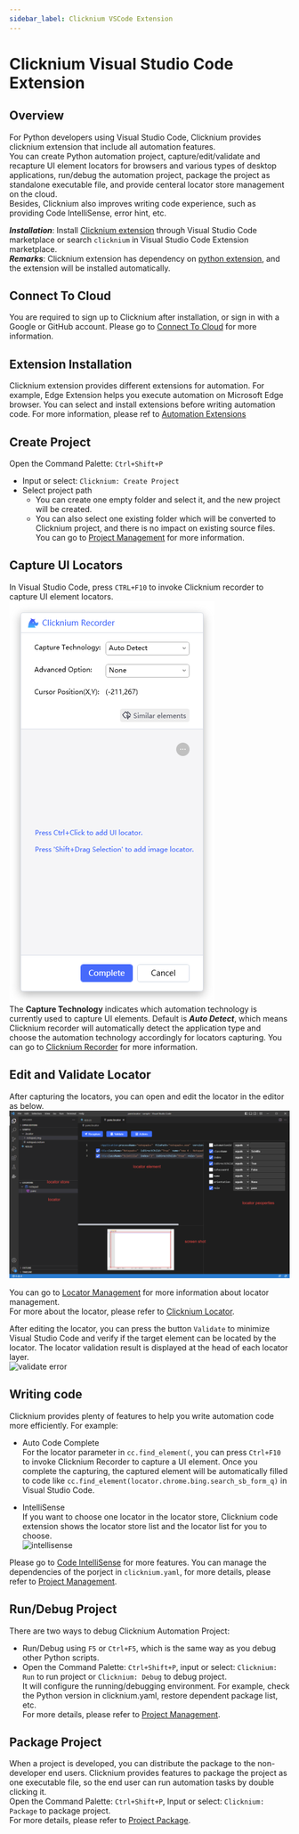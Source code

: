 ```yaml
---
sidebar_label: Clicknium VSCode Extension
---
```

# Clicknium Visual Studio Code Extension

## Overview
For Python developers using Visual Studio Code, Clicknium provides clicknium extension that include all automation features.  
You can create Python automation project, capture/edit/validate and recapture UI element locators for browsers and various types of desktop applications, run/debug the automation project, package the project as standalone executable file, and provide centeral locator store management on the cloud.  
Besides, Clicknium also improves writing code experience, such as providing Code IntelliSense, error hint, etc.

***Installation​***: Install [Clicknium extension](https://marketplace.visualstudio.com/items?itemName=ClickCorp.clicknium) through Visual Studio Code marketplace or search `clicknium` in Visual Studio Code Extension marketplace.  
***Remarks***: Clicknium extension has dependency on [python extension](https://marketplace.visualstudio.com/items?itemName=ms-python.python), and the extension will be installed automatically. 

## Connect To Cloud
You are required to sign up to Clicknium after installation, or sign in with a Google or GitHub account. Please go to [Connect To Cloud](./connecttocloud.md) for more information.

## Extension Installation
Clicknium extension provides different extensions for automation. For example, Edge Extension helps you execute automation on Microsoft Edge browser.
You can select and install extensions before writing automation code. For more information, please ref to [Automation Extensions](./../extensions/extensions.md)

## Create Project
Open the Command Palette: `Ctrl+Shift+P`
- Input or select: `Clicknium: Create Project`
- Select project path
  - You can create one empty folder and select it, and the new project will be created.
  - You can also select one existing folder which will be converted to Clicknium project, and there is no impact on existing source files.
You can go to [Project Management](./project_management.md) for more information.

## Capture UI Locators
In Visual Studio Code, press `CTRL+F10` to invoke Clicknium recorder to capture UI element locators.  
![clicknium recorder](../../img/recorder_main.png)  
The **Capture Technology** indicates which automation technology is currently used to capture UI elements. Default is ***Auto Detect***, which means Clicknium recorder will automatically detect the application type and choose the automation technology accordingly for locators capturing.
You can go to [Clicknium Recorder](./recorder/recorder.md) for more information.

## Edit and Validate Locator
After capturing the locators, you can open and edit the locator in the editor as below.  
![clicknium vscode](../../img/main.png) 

You can go to [Locator Management](./locator_management.md) for more information about locator management.  
For more about the locator, please refer to [Clicknium Locator](./../../tutorial/locator.md).  

After editing the locator, you can press the button `Validate` to minimize Visual Studio Code and verify if the target element can be located by the locator. The locator validation result is displayed at the head of each locator layer.  
![validate error](../../img/validate_err.png)

## Writing code
Clicknium provides plenty of features to help you write automation code more efficiently. For example:  
- Auto Code Complete  
For the locator parameter in `cc.find_element(`, you can press `Ctrl+F10` to invoke Clicknium Recorder to capture a UI element. Once you complete the capturing, the captured element will be automatically filled to code like `cc.find_element(locator.chrome.bing.search_sb_form_q)` in Visual Studio Code.

- IntelliSense  
If you want to choose one locator in the locator store, Clicknium code extension shows the locator store list and the locator list for you to choose.  
![intellisense](../../img/intelliSense.png)

Please go to [Code IntelliSense](./codeintelliSense.md) for more features.
You can manage the dependencies of the porject in `clicknium.yaml`, for more details, please refer to [Project Management](./project_management.md).

## Run/Debug Project
There are two ways to debug Clicknium Automation Project:
- Run/Debug using `F5` or `Ctrl+F5`, which is the same way as you debug other Python scripts.
- Open the Command Palette: `Ctrl+Shift+P`, input or select: `Clicknium: Run` to run project or `Clicknium: Debug` to debug project.  
It will configure the running/debugging environment. For example, check the Python version in clicknium.yaml, restore dependent package list, etc.   
For more details, please refer to [Project Management](./project_management.md).

## Package Project
When a project is developed, you can distribute the package to the non-developer end users. Clicknium provides features to package the project as one executable file, so the end user can run automation tasks by double clicking it.  
Open the Command Palette: `Ctrl+Shift+P`, Input or select: `Clicknium: Package` to package project.  
For more details, please refer to [Project Package](./project_package.md).